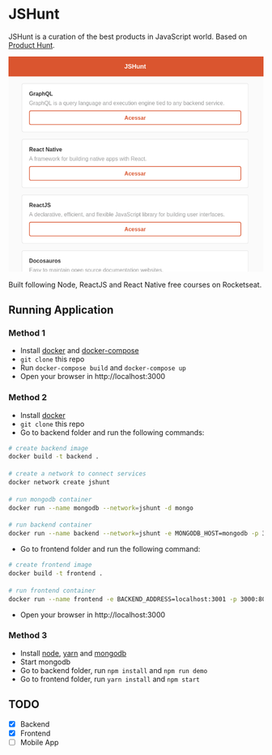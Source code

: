 # JSHunt
JSHunt is a curation of the best products in JavaScript world. Based on [Product Hunt](https://www.producthunt.com/).

![JSHunt WebApp](https://raw.githubusercontent.com/israelvf/JSHunt/master/images/jshunt.png)

Built following Node, ReactJS and React Native free courses on Rocketseat. 

## Running Application
### Method 1
- Install [docker](https://docs.docker.com/install/) and [docker-compose](https://docs.docker.com/compose/install/)
- `git clone` this repo
- Run `docker-compose build` and `docker-compose up`
- Open your browser in http://localhost:3000

### Method 2
- Install [docker](https://docs.docker.com/install/)
- `git clone` this repo
- Go to backend folder and run the following commands:
```sh
# create backend image
docker build -t backend .

# create a network to connect services
docker network create jshunt

# run mongodb container
docker run --name mongodb --network=jshunt -d mongo

# run backend container
docker run --name backend --network=jshunt -e MONGODB_HOST=mongodb -p 3001:3001 --entrypoint npm -d backend -c run demo
```
- Go to frontend folder and run the following command:
```sh
# create frontend image
docker build -t frontend .

# run frontend container
docker run --name frontend -e BACKEND_ADDRESS=localhost:3001 -p 3000:80 -d frontend
```
- Open your browser in http://localhost:3000 

### Method 3
- Install [node](https://nodejs.org/en/download/), [yarn](https://classic.yarnpkg.com/en/docs/install/#debian-stable) and [mongodb](https://docs.mongodb.com/manual/installation/)
- Start mongodb
- Go to backend folder, run `npm install` and `npm run demo`
- Go to frontend folder, run `yarn install` and `npm start`

## TODO
- [x] Backend
- [x] Frontend
- [ ] Mobile App
